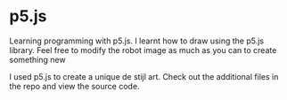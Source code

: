 # p5.js
Learning programming with p5.js.
I learnt how to draw using the p5.js library.
Feel free to modify the robot image as much as you can to create something new

I used p5.js to create a unique de stijl art.
Check out the additional files in the repo and view the source code.
